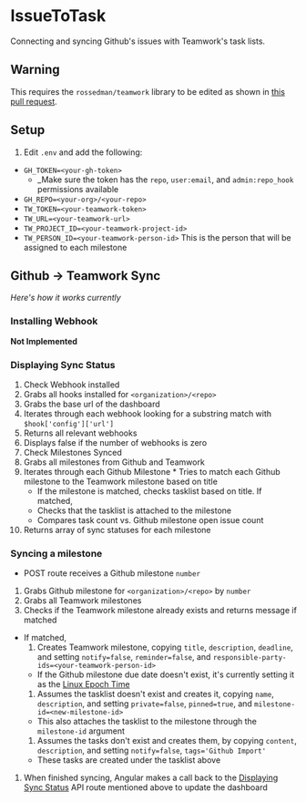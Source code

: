 # IssueToTask

Connecting and syncing Github's issues with Teamwork's task lists.

## Warning

This requires the `rossedman/teamwork` library to be edited as shown in [this pull request](https://github.com/rossedman/teamwork/pull/3).

## Setup

1.  Edit `.env` and add the following:
  * `GH_TOKEN=<your-gh-token>`
    * _Make sure the token has the `repo`, `user:email`, and `admin:repo_hook` permissions available
  * `GH_REPO=<your-org>/<your-repo>`
  * `TW_TOKEN=<your-teamwork-token>`
  * `TW_URL=<your-teamwork-url>`
  * `TW_PROJECT_ID=<your-teamwork-project-id>`
  * `TW_PERSON_ID=<your-teamwork-person-id>` This is the person that will be assigned to each milestone

## Github -> Teamwork Sync
*Here's how it works currently*

### Installing Webhook
**Not Implemented**

### Displaying Sync Status

1.  Check Webhook installed
  1.  Grabs all hooks installed for `<organization>/<repo>`
  1.  Grabs the base url of the dashboard
  1.  Iterates through each webhook looking for a substring match with `$hook['config']['url']`
  1.  Returns all relevant webhooks
  1.  Displays false if the number of webhooks is zero
1.  Check Milestones Synced
  1.  Grabs all milestones from Github and Teamwork
  1.  Iterates through each Github Milestone
    *  Tries to match each Github milestone to the Teamwork milestone based on title
      *  If the milestone is matched, checks tasklist based on title.  If matched,
        * Checks that the tasklist is attached to the milestone
        * Compares task count vs. Github milestone open issue count
  1.  Returns array of sync statuses for each milestone

### Syncing a milestone

*  POST route receives a Github milestone `number`
1.  Grabs Github milestone for `<organization>/<repo>` by `number`
1.  Grabs all Teamwork milestones
1.  Checks if the Teamwork milestone already exists and returns message if matched
  * If matched,
    1.  Creates Teamwork milestone, copying `title`, `description`, `deadline`, and setting `notify=false`, `reminder=false`, and `responsible-party-ids=<your-teamwork-person-id>`
      * If the Github milestone due date doesn't exist, it's currently setting it as the [Linux Epoch Time](https://en.wikipedia.org/wiki/Unix_time)
    1.  Assumes the tasklist doesn't exist and creates it, copying `name`, `description`, and setting `private=false`, `pinned=true`, and `milestone-id=<new-milestone-id>`
      * This also attaches the tasklist to the milestone through the `milestone-id` argument
    1.  Assumes the tasks don't exist and creates them, by copying `content`, `description`, and setting `notify=false`, `tags='Github Import'`
      * These tasks are created under the tasklist above
1. When finished syncing, Angular makes a call back to the [Displaying Sync Status](#displaying-sync-status) API route mentioned above to update the dashboard
